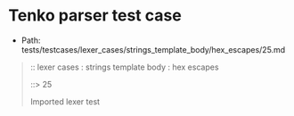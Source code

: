 # Tenko parser test case

- Path: tests/testcases/lexer_cases/strings_template_body/hex_escapes/25.md

> :: lexer cases : strings template body : hex escapes
>
> ::> 25
>
> Imported lexer test
>
> <template body> incomplete hex at eol/eof

## FAIL

## Input

`````js
`${"-->"}\x0
`````

## Output

_Note: the whole output block is auto-generated. Manual changes will be overwritten!_

Below follow outputs in four parsing modes: sloppy mode, strict mode script goal, module goal, web compat mode (always sloppy).

Note that the output parts are auto-generated by the test runner to reflect actual result.

### Sloppy mode

Parsed with script goal and as if the code did not start with strict mode header.

`````
throws: Lexer error!
    Not enough of input left to create valid hex escape

`${"-->"}\x0
        ^------- error
`````

### Strict mode

Parsed with script goal but as if it was starting with `"use strict"` at the top.

_Output same as sloppy mode._

### Module goal

Parsed with the module goal.

_Output same as sloppy mode._

### Web compat mode

Parsed in sloppy script mode but with the web compat flag enabled.

_Output same as sloppy mode._
